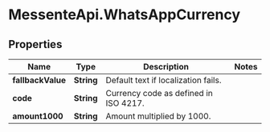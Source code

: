 # MessenteApi.WhatsAppCurrency

## Properties

Name | Type | Description | Notes
------------ | ------------- | ------------- | -------------
**fallbackValue** | **String** | Default text if localization fails. | 
**code** | **String** | Currency code as defined in ISO 4217. | 
**amount1000** | **String** | Amount multiplied by 1000. | 



